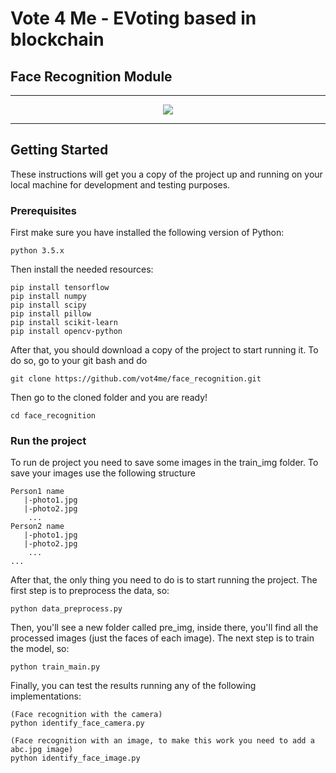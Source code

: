 # Vote 4 Me - EVoting based in blockchain
## Face Recognition Module
---

<div align="center">
  <img src="https://hackernoon.com/drafts/57e73zmx.png"/>
</div>

---

## Getting Started

These instructions will get you a copy of the project up and running on your local machine for development and testing purposes.

### Prerequisites

First make sure you have installed the following version of Python: 

```
python 3.5.x
```
Then install the needed resources:
```
pip install tensorflow
pip install numpy
pip install scipy
pip install pillow
pip install scikit-learn
pip install opencv-python
```

After that, you should download a copy of the project to start running it. To do so, go to your git bash and do
```
git clone https://github.com/vot4me/face_recognition.git
```

Then go to the cloned folder and you are ready!
```
cd face_recognition
```

### Run the project

To run de project you need to save some images in the train_img folder. To save your images use the following structure
```
Person1 name
   |-photo1.jpg
   |-photo2.jpg
    ...
Person2 name
   |-photo1.jpg
   |-photo2.jpg
    ...
...
```

After that, the only thing you need to do is to start running the project. The first step is to preprocess the data, so:
```
python data_preprocess.py
```

Then, you'll see a new folder called pre_img, inside there, you'll find all the processed images (just the faces of each image). The next step is to train the model, so:
```
python train_main.py
```

Finally, you can test the results running any of the following implementations:

```
(Face recognition with the camera)
python identify_face_camera.py
```
```
(Face recognition with an image, to make this work you need to add a abc.jpg image)
python identify_face_image.py
```
